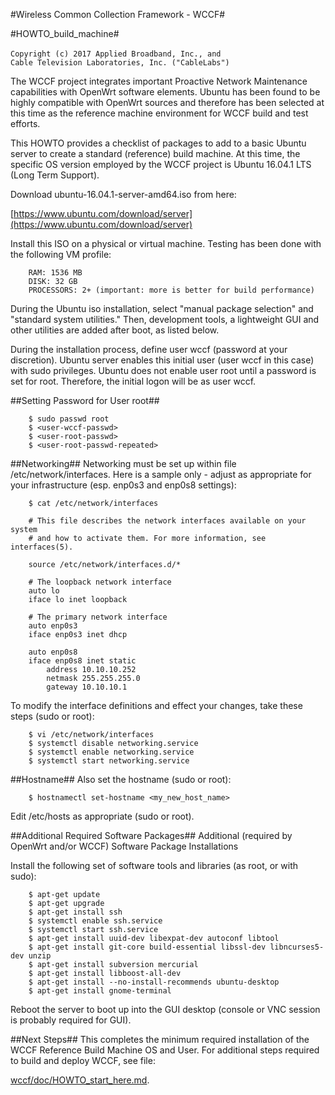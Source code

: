 #Wireless Common Collection Framework - WCCF#

#HOWTO\_build\_machine#

`Copyright (c) 2017 Applied Broadband, Inc., and`
`                   Cable Television Laboratories, Inc. ("CableLabs")`

The WCCF project integrates important Proactive Network Maintenance capabilities with OpenWrt software elements.  Ubuntu has been found to be highly compatible with OpenWrt sources and therefore has been selected at this time as the reference machine environment for WCCF build and test efforts.

This HOWTO provides a checklist of packages to add to a basic Ubuntu server to create a standard (reference) build machine.  At this time, the specific OS version employed by the WCCF project is Ubuntu 16.04.1 LTS (Long Term Support).

Download ubuntu-16.04.1-server-amd64.iso from here:

[https://www.ubuntu.com/download/server](https://www.ubuntu.com/download/server)

Install this ISO on a physical or virtual machine.  Testing has been done with the following VM profile:

		RAM: 1536 MB
		DISK: 32 GB
		PROCESSORS: 2+ (important: more is better for build performance)

During the Ubuntu iso installation, select "manual package selection" and "standard system utilities."  Then, development tools, a lightweight GUI and other utilities are added after boot, as listed below.

During the installation process, define user wccf (password at your discretion).  Ubuntu server enables this initial user (user wccf in this case) with sudo privileges. Ubuntu does not enable user root until a password is set for root.  Therefore, the initial logon will be as user wccf.

##Setting Password for User root##

		$ sudo passwd root
		$ <user-wccf-passwd>
		$ <user-root-passwd>
		$ <user-root-passwd-repeated>

##Networking##
Networking must be set up within file /etc/network/interfaces.  Here is a sample only - adjust as appropriate for your infrastructure (esp. enp0s3 and enp0s8 settings):

		$ cat /etc/network/interfaces

		# This file describes the network interfaces available on your system
		# and how to activate them. For more information, see interfaces(5).

		source /etc/network/interfaces.d/*

		# The loopback network interface
		auto lo
		iface lo inet loopback

		# The primary network interface
		auto enp0s3
		iface enp0s3 inet dhcp

		auto enp0s8
		iface enp0s8 inet static
			address 10.10.10.252
			netmask 255.255.255.0
			gateway 10.10.10.1

To modify the interface definitions and effect your changes, take these steps (sudo or root):

		$ vi /etc/network/interfaces
		$ systemctl disable networking.service
		$ systemctl enable networking.service
		$ systemctl start networking.service

##Hostname##
Also set the hostname (sudo or root):

		$ hostnamectl set-hostname <my_new_host_name>


Edit /etc/hosts as appropriate (sudo or root).

##Additional Required Software Packages##
Additional (required by OpenWrt and/or WCCF) Software Package Installations

Install the following set of software tools and libraries (as root, or with sudo):

		$ apt-get update
		$ apt-get upgrade
		$ apt-get install ssh
		$ systemctl enable ssh.service
		$ systemctl start ssh.service
		$ apt-get install uuid-dev libexpat-dev autoconf libtool
		$ apt-get install git-core build-essential libssl-dev libncurses5-dev unzip
		$ apt-get install subversion mercurial
		$ apt-get install libboost-all-dev
		$ apt-get install --no-install-recommends ubuntu-desktop
		$ apt-get install gnome-terminal

Reboot the server to boot up into the GUI desktop (console or VNC session is probably required for GUI).

##Next Steps##
This completes the minimum required installation of the WCCF Reference Build Machine OS and User.  For additional steps required to build and deploy WCCF, see file:

[wccf/doc/HOWTO_start_here.md](./HOWTO_start_here.md).

